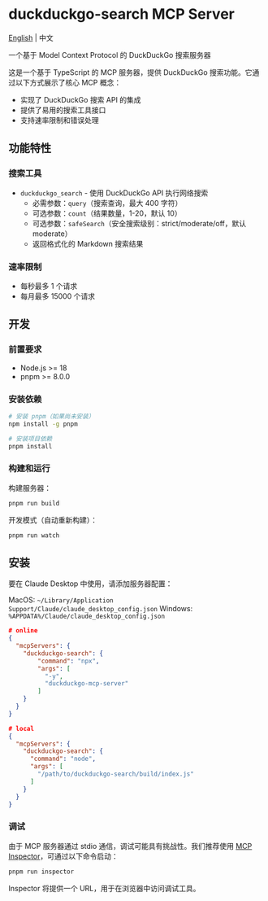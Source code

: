 # duckduckgo-search MCP Server

[English](README.md) | 中文

一个基于 Model Context Protocol 的 DuckDuckGo 搜索服务器

这是一个基于 TypeScript 的 MCP 服务器，提供 DuckDuckGo 搜索功能。它通过以下方式展示了核心 MCP 概念：

- 实现了 DuckDuckGo 搜索 API 的集成
- 提供了易用的搜索工具接口
- 支持速率限制和错误处理

## 功能特性

### 搜索工具

- `duckduckgo_search` - 使用 DuckDuckGo API 执行网络搜索
  - 必需参数：`query`（搜索查询，最大 400 字符）
  - 可选参数：`count`（结果数量，1-20，默认 10）
  - 可选参数：`safeSearch`（安全搜索级别：strict/moderate/off，默认 moderate）
  - 返回格式化的 Markdown 搜索结果

### 速率限制

- 每秒最多 1 个请求
- 每月最多 15000 个请求

## 开发

### 前置要求

- Node.js >= 18
- pnpm >= 8.0.0

### 安装依赖

```bash
# 安装 pnpm（如果尚未安装）
npm install -g pnpm

# 安装项目依赖
pnpm install
```

### 构建和运行

构建服务器：

```bash
pnpm run build
```

开发模式（自动重新构建）：

```bash
pnpm run watch
```

## 安装

要在 Claude Desktop 中使用，请添加服务器配置：

MacOS: `~/Library/Application Support/Claude/claude_desktop_config.json`
Windows: `%APPDATA%/Claude/claude_desktop_config.json`

```json
# online
{
  "mcpServers": {
    "duckduckgo-search": {
        "command": "npx",
        "args": [
          "-y",
          "duckduckgo-mcp-server"
        ]
    }
  }
}

# local
{
  "mcpServers": {
    "duckduckgo-search": {
      "command": "node",
      "args": [
        "/path/to/duckduckgo-search/build/index.js"
      ]
    }
  }
}
```

### 调试

由于 MCP 服务器通过 stdio 通信，调试可能具有挑战性。我们推荐使用 [MCP Inspector](https://github.com/modelcontextprotocol/inspector)，可通过以下命令启动：

```bash
pnpm run inspector
```

Inspector 将提供一个 URL，用于在浏览器中访问调试工具。
